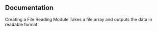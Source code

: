 ##  Documentation
Creating a File Reading Module 
Takes a file array and outputs the data in readable format. 